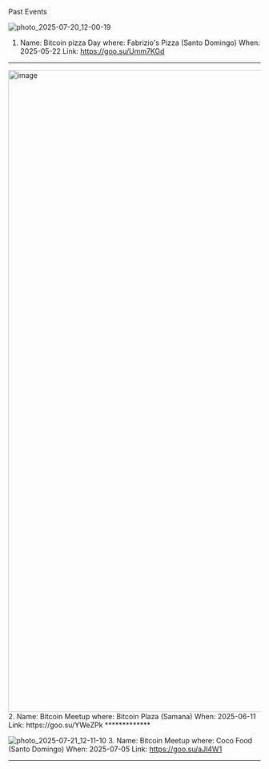 Past Events

![photo_2025-07-20_12-00-19](https://github.com/user-attachments/assets/74b87606-06f2-4c17-bd88-77987d20ab81)
1. Name: Bitcoin pizza Day 
where: Fabrizio's Pizza (Santo Domingo)
When: 2025-05-22
Link: https://goo.su/Umm7KGd
*************

<img width="960" height="1280" alt="image" src="https://github.com/user-attachments/assets/892e9392-ddda-49fc-8e62-ee41ff42804f" />
2. Name: Bitcoin Meetup 
where: Bitcoin Plaza (Samana)
When: 2025-06-11
Link: https://goo.su/YWeZPk
*************

![photo_2025-07-21_12-11-10](https://github.com/user-attachments/assets/ab3de296-ed0b-410a-abdf-8d7277382f28)
3. Name: Bitcoin Meetup 
where: Coco Food (Santo Domingo)
When: 2025-07-05
Link: https://goo.su/aJl4W1
*************
